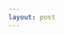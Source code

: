 ```yaml
---
layout: post
---
```


<script src="https://gist.github.com/mnguyen1901/8cf9a70463c59bc0cfa17a4bf645d5cb.js"> </script>
